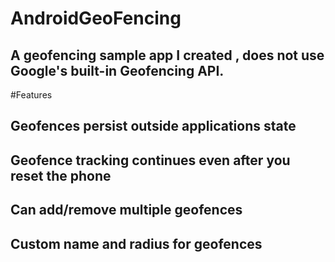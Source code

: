 # AndroidGeoFencing
## A geofencing sample app I created , does not use Google's built-in Geofencing API.

#Features
## Geofences persist outside applications state
## Geofence tracking continues even after you reset the phone
## Can add/remove multiple geofences
## Custom name and radius for geofences
